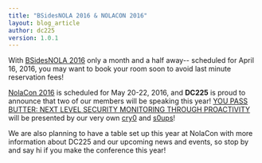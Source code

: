 ```yaml
---
title: "BSidesNOLA 2016 & NOLACON 2016"
layout: blog_article
author: dc225
version: 1.0.1
---
```


With [BSidesNOLA 2016](http://www.securitybsides.com/w/page/104051753/BSidesNOLA%202016) only a month and a half away--
scheduled for April 16, 2016, you may want to book your room soon to avoid last minute reservation fees!

[NolaCon 2016](https://nolacon.com) is scheduled for May 20-22, 2016, and **DC225** is proud to announce that two of our members
will be speaking this year! [YOU PASS BUTTER: NEXT LEVEL SECURITY MONITORING THROUGH PROACTIVITY](https://nolacon.com/session/pass-butter-next-level-security-monitoring-proactivity/)
will be presented by our very own [cry0](https://nolacon.com/speaker/cry0/) and [s0ups](https://nolacon.com/speaker/s0ups/)!

We are also planning to have a table set up this year at NolaCon with more information about DC225 and our upcoming news and events,
so stop by and say hi if you make the conference this year!

